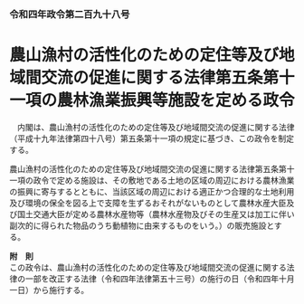 ### 令和四年政令第二百九十八号  
# 農山漁村の活性化のための定住等及び地域間交流の促進に関する法律第五条第十一項の農林漁業振興等施設を定める政令  
　内閣は、農山漁村の活性化のための定住等及び地域間交流の促進に関する法律（平成十九年法律第四十八号）第五条第十一項の規定に基づき、この政令を制定する。  
  
農山漁村の活性化のための定住等及び地域間交流の促進に関する法律第五条第十一項の政令で定める施設は、その敷地である土地の区域の周辺における農林漁業の振興に寄与するとともに、当該区域の周辺における適正かつ合理的な土地利用及び環境の保全を図る上で支障を生ずるおそれがないものとして農林水産大臣及び国土交通大臣が定める農林水産物等（農林水産物及びその生産又は加工に伴い副次的に得られた物品のうち動植物に由来するものをいう。）の販売施設とする。  
  
**附　則**  
この政令は、農山漁村の活性化のための定住等及び地域間交流の促進に関する法律の一部を改正する法律（令和四年法律第五十三号）の施行の日（令和四年十月一日）から施行する。  
  
